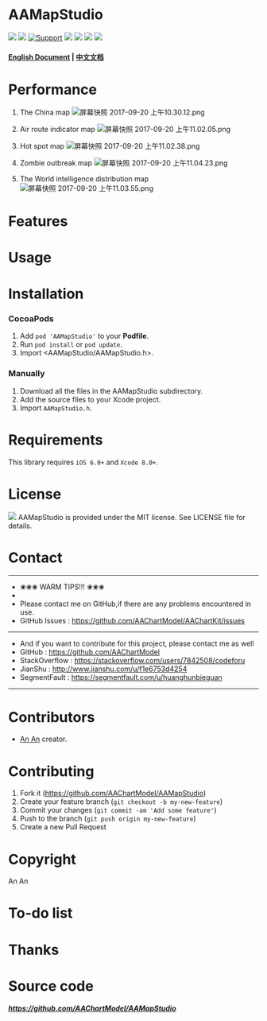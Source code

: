 
AAMapStudio
==============

[![](https://jaywcjlove.github.io/sb/lang/english.svg)](https://github.com/AAChartModel/AAMapStudio)
[![](https://jaywcjlove.github.io/sb/lang/chinese.svg)](https://github.com/AAChartModel/AAMapStudio/blob/master/CHINESE-README.md)
[![Support](https://img.shields.io/badge/support-iOS%206%2B%20-blue.svg?style=flat)](https://www.apple.com/nl/ios/)
[![](https://img.shields.io/badge/license-MIT-brightgreen.svg)](https://github.com/AAChartModel/AAMapStudio/blob/master/LICENSE)
[![](https://img.shields.io/badge/language-OC-green.svg)](https://github.com/AAChartModel/AAMapStudio)
[![](https://img.shields.io/badge/support-Animation-yellow.svg)](https://github.com/AAChartModel/AAMapStudio-Swift)
[![](https://img.shields.io/badge/support-Swift-orange.svg)](https://github.com/AAChartModel/AAMapStudio-Swift)



#### [English Document](https://github.com/AAChartModel/AAMapStudio/blob/master/README.md) | [中文文档](https://github.com/AAChartModel/AAMapStudio/blob/master/CHINESE-README.md)






Performance
==============

1. The China map
![屏幕快照 2017-09-20 上午10.30.12.png](http://upload-images.jianshu.io/upload_images/2412088-88aea29ee640992e.png?imageMogr2/auto-orient/strip%7CimageView2/2/w/1240)

1. Air route indicator map
![屏幕快照 2017-09-20 上午11.02.05.png](http://upload-images.jianshu.io/upload_images/2412088-e6f24fab946dabee.png?imageMogr2/auto-orient/strip%7CimageView2/2/w/1240)


1. Hot spot map
![屏幕快照 2017-09-20 上午11.02.38.png](http://upload-images.jianshu.io/upload_images/2412088-8fdf223a62f0e247.png?imageMogr2/auto-orient/strip%7CimageView2/2/w/1240)

1. Zombie outbreak map
![屏幕快照 2017-09-20 上午11.04.23.png](http://upload-images.jianshu.io/upload_images/2412088-df5ea6702431d9f7.png?imageMogr2/auto-orient/strip%7CimageView2/2/w/1240)

1. The World intelligence distribution map
![屏幕快照 2017-09-20 上午11.03.55.png](http://upload-images.jianshu.io/upload_images/2412088-242e856f61c1982f.png?imageMogr2/auto-orient/strip%7CimageView2/2/w/1240)



Features
==============


Usage
==============



Installation
==============

### CocoaPods

1. Add `pod 'AAMapStudio'` to your **Podfile**.
2. Run `pod install` or `pod update`.
3. Import \<AAMapStudio/AAMapStudio.h\>.




### Manually

1. Download all the files in the AAMapStudio subdirectory.
2. Add the source files to your Xcode project.
3. Import `AAMapStudio.h`.





Requirements
==============
This library requires `iOS 6.0+` and `Xcode 8.0+`.


License
==============
![](https://upload.wikimedia.org/wikipedia/commons/thumb/f/f8/License_icon-mit-88x31-2.svg/128px-License_icon-mit-88x31-2.svg.png)
AAMapStudio is provided under the MIT license. See LICENSE file for details.

Contact
==============
-------------------------------------------------------------------------------
* ❀❀❀   WARM TIPS!!!   ❀❀❀
*
* Please contact me on GitHub,if there are any problems encountered in use.
* GitHub Issues : https://github.com/AAChartModel/AAChartKit/issues
-------------------------------------------------------------------------------
* And if you want to contribute for this project, please contact me as well
* GitHub        : https://github.com/AAChartModel
* StackOverflow : https://stackoverflow.com/users/7842508/codeforu
* JianShu       : http://www.jianshu.com/u/f1e6753d4254
* SegmentFault  : https://segmentfault.com/u/huanghunbieguan
-------------------------------------------------------------------------------

Contributors
==============

* [An An](https://github.com/AAChartModel/AAMapStudio) creator.

Contributing
==============

1. Fork it (https://github.com/AAChartModel/AAMapStudio)
2. Create your feature branch (`git checkout -b my-new-feature`)
3. Commit your changes (`git commit -am 'Add some feature'`)
4. Push to the branch (`git push origin my-new-feature`)
5. Create a new Pull Request

Copyright
==============
An An

To-do list
==============


Thanks
==============

Source code
==============
***https://github.com/AAChartModel/AAMapStudio***


